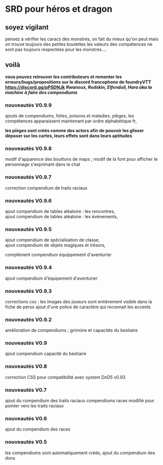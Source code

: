 # SRD pour héros et dragon

## soyez vigilant

pensez à vérifier les caracs des monstres, on fait du mieux qu'on peut mais on trouve toujours des petites boulettes
 les valeurs des compétences ne sont pas toujours respectées pour les monstres....

## voilà

**vous pouvez retrouver les contributeurs et remonter les erreurs/bugs/propositions sur le discord francophone de foundryVTT https://discord.gg/pPSDNJk**
***Rwanoux, Rodskin, Elfenduil, Hara aka la machine à faire des compendiums***

### nouveautés V0.9.9

ajouts de compendiums, folies, poisons et maladies, pièges,
 les compétences apparaissent maintenant par ordre alphabétique fr,
 
**les pièges sont créés comme des actors afin de pouvoir les glisser déposer sur les cartes, leurs effets sont dans leurs aptitudes**

### nouveautés V0.9.8

modif d'apparence des bouttons de maps ; modif de la font pour afficher le personnage s'exprimant dans le chat


### nouveautés V0.9.7

correction compendium de traits raciaux

### nouveautés V0.9.6

ajout compendium de tables aléatoire : les rencontres,  
ajout compendium de tables aléatoire : les évènements,  

### nouveautés V0.9.5

ajout compendium de spécialisation de classe,  
ajout compendium de objets magiques et trésors,

complément compendium équippement d'aventurier  

### nouveautés V0.9.4

ajout compendium d'équipement d'aventurier

### nouveautés V0.9.3

corrections css : les images des joueurs sont entièrement visible dans la fiche de perso
ajout d'une police de caractère qui reconnait les accents

### nouveautés V0.9.2

amélioration de compendiums ; grimoire et capacités du bestiaire

### nouveautés V0.9

ajout compendium capacité du bestiaire

### nouveautés V0.8

correction CSS pour compatibilité avec system DnD5 v0.93

### nouveautés V0.7

 ajout du compendium des traits raciaux
 compendiums races modifié pour pointer vers les traits raciaux

### nouveautés V0.6

 ajout du compendium des races

### nouveautés V0.5

 les compendiums sont automatiquement créés,
 ajout du compendium des dons
 